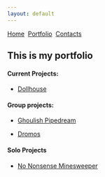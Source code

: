 ```yaml
---
layout: default
---
```


[Home](./)&nbsp;&nbsp;[Portfolio](./portfolio.html)&nbsp;&nbsp;[Contacts](./Contacts.html)&nbsp;&nbsp;

## This is my portfolio


#### Current Projects:

*   [Dollhouse](Dollhouse.html)

#### Group projects:

*   [Ghoulish Pipedream](./ghoulishpipedream.html)

*   [Dromos](./Dromos.html)

#### Solo Projects

*   [No Nonsense Minesweeper](./Mine.html)





